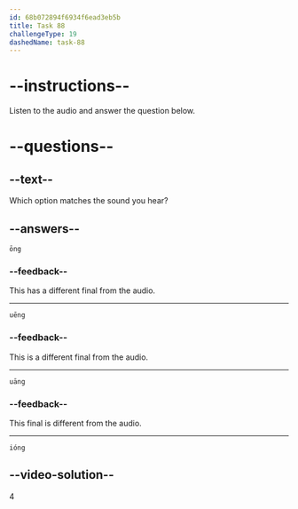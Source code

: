```yaml
---
id: 68b072894f6934f6ead3eb5b
title: Task 88
challengeType: 19
dashedName: task-88
---
```


<!-- (Audio) A: ióng -->

# --instructions--

Listen to the audio and answer the question below.

# --questions--

## --text--

Which option matches the sound you hear?

## --answers--

`ōng`

### --feedback--

This has a different final from the audio.

---

`uēng`

### --feedback--

This is a different final from the audio.

---

`uāng`

### --feedback--

This final is different from the audio.

---

`ióng`

## --video-solution--

4
